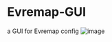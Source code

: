 # Evremap-GUI
a GUI for Evremap config
![image](https://github.com/M8850/Evremap-GUI/assets/143623420/a3f26b6f-b1dc-4c3a-99f5-b4ebf82e5c7c)
